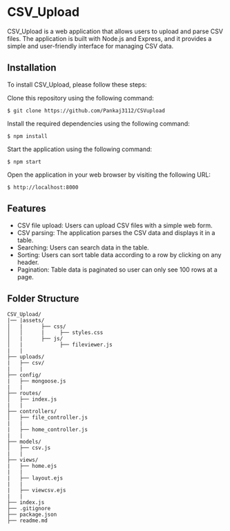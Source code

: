 # CSV_Upload
CSV_Upload is a web application that allows users to upload and parse CSV files. The application is built with Node.js and Express, and it provides a simple and user-friendly interface for managing CSV data.

## Installation
To install CSV_Upload, please follow these steps:

Clone this repository using the following command:
```
$ git clone https://github.com/Pankaj3112/CSVupload
```
Install the required dependencies using the following command:
```
$ npm install 
```
Start the application using the following command:
```
$ npm start 
```
Open the application in your web browser by visiting the following URL:
```
$ http://localhost:8000 
```

## Features
* CSV file upload: Users can upload CSV files with a simple web form.
* CSV parsing: The application parses the CSV data and displays it in a table.
* Searching: Users can search data in the table.
* Sorting: Users can sort table data according to a row by clicking on any header.
* Pagination: Table data is paginated so user can only see 100 rows at a page.

## Folder Structure
```
CSV_Upload/
|── |assets/
│   |      ├── css/
│   │      |     ├── styles.css
│   |      ├── js/
│   |            ├── fileviewer.js
|   |
├── uploads/
|   ├── csv/
|   |
├── config/
|   ├── mongoose.js
|   |
├── routes/
│   ├── index.js
|   |
├── controllers/
│   ├── file_controller.js
|   |
|   ├── home_controller.js
|   |
├── models/
│   ├── csv.js
|   |
├── views/
|   ├── home.ejs
|   |
|   ├── layout.ejs
|   |
|   ├── viewcsv.ejs
|   |    
├── index.js 
├── .gitignore
├── package.json
├── readme.md

